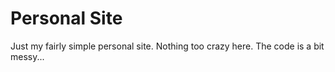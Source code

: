# Personal Site

Just my fairly simple personal site. Nothing too crazy here. The code is a bit messy...

